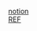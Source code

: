 [notion](https://right-blarney-ad5.notion.site/_-ea998bf7afa9493aace86d2bdc6155a0)  
[REF](https://www.nakka-rocketry.net/)

